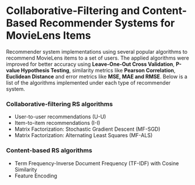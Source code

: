 # Collaborative-Filtering and Content-Based Recommender Systems for MovieLens Items
Recommender system implementations using several popular algorithms to recommend MovieLens items to a set of users. The applied algorithms were improved for better accuracy using __Leave-One-Out Cross Validation__, **P-value Hypothesis Testing**, similarity metrics like __Pearson Correlation__, __Euclidean Distance__ and error metrics like __MSE, MAE and RMSE__. Below is a list of the algorithms implemented under each type of recommender system.

### Collaborative-filtering RS algorithms
  * User-to-user recommendations (U-U)
  * Item-to-item recommendations (I-I)
  * Matrix Factorization: Stochastic Gradient Descent (MF-SGD)
  * Matrix Factorization: Alternating Least Squares (MF-ALS)

### Content-based RS algorithms
  * Term Frequency-Inverse Document Frequency (TF-IDF) with Cosine Similarity
  * Feature Encoding
